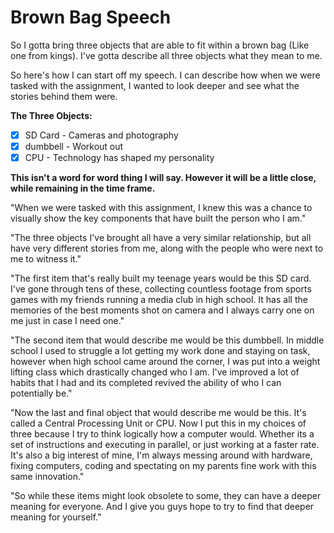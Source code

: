 # Brown Bag Speech

So I gotta bring three objects that are able to fit within a brown bag (Like one from kings). I've gotta describe all three objects what they mean to me.

So here's how I can start off my speech. I can describe how when we were tasked with the assignment, I wanted to look deeper and see what the stories behind them were. 

**The Three Objects:**
- [x] SD Card - Cameras and photography
- [x] dumbbell - Workout out
- [x] CPU - Technology has shaped my personality

**This isn't a word for word thing I will say. However it will be a little close, while remaining in the time frame.**

"When we were tasked with this assignment, I knew this was a chance to visually show the key components that have built the person who I am."

"The three objects I've brought all have a very similar relationship, but all have very different stories from me, along with the people who were next to me to witness it."

"The first item that's really built my teenage years would be this SD card. I've gone through tens of these, collecting countless footage from sports games with my friends running a media club in high school. It has all the memories of the best moments shot on camera and I always carry one on me just in case I need one."

"The second item that would describe me would be this dumbbell. In middle school I used to struggle a lot getting my work done and staying on task, however when high school came around the corner, I was put into a weight lifting class which drastically changed who I am. I've improved a lot of habits that I had and its completed revived the ability of who I can potentially be."

"Now the last and final object that would describe me would be this. It's called a Central Processing Unit or CPU. Now I put this in my choices of three because I try to think logically how a computer would. Whether its a set of instructions and executing in parallel, or just working at a faster rate. It's also a big interest of mine, I'm always messing around with hardware, fixing computers, coding and spectating on my parents fine work with this same innovation."

"So while these items might look obsolete to some, they can have a deeper meaning for everyone. And I give you guys hope to try to find that deeper meaning for yourself."
